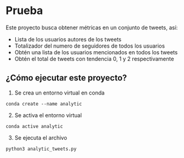 # Prueba

Este proyecto busca obtener métricas en un conjunto de tweets, así:
- Lista de los usuarios autores de los tweets
- Totalizador del numero de seguidores de todos los usuarios
- Obtén una lista de los usuarios mencionados en todos los tweets
- Obtén el total de tweets con tendencia 0, 1 y 2 respectivamente  


## ¿Cómo ejecutar este proyecto?
1. Se crea un entorno virtual en conda
```
conda create --name analytic
```
2. Se activa el entorno virtual
```
conda active analytic
```
3. Se ejecuta el archivo
```
python3 analytic_tweets.py
```

